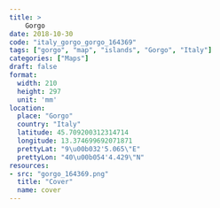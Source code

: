 ```yaml
---
title: > 
    Gorgo
date: 2018-10-30
code: "italy_gorgo_gorgo_164369"
tags: ["gorgo", "map", "islands", "Gorgo", "Italy"]
categories: ["Maps"]
draft: false
format:
  width: 210
  height: 297
  unit: 'mm'
location:
  place: "Gorgo"
  country: "Italy"
  latitude: 45.709200312314714
  longitude: 13.374699692071871
  prettyLat: "9\u00b032'5.065\"E"
  prettyLon: "40\u00b054'4.429\"N"
resources:
- src: "gorgo_164369.png"
  title: "Cover"
  name: cover
---
```


